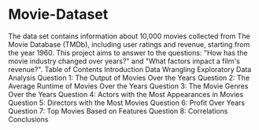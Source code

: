 # Movie-Dataset
The data set contains information about 10,000 movies collected from The Movie Database (TMDb), including user ratings and revenue, starting from the year 1960.
This project aims to answer to the questions: "How has the movie industry changed over years?" and "What factors impact a film's revenue?".
Table of Contents
Introduction
Data Wrangling
Exploratory Data Analysis
Question 1: The Output of Movies Over the Years
Question 2: The Average Runtime of Movies Over the Years
Question 3: The Movie Genres Over the Years
Question 4: Actors with the Most Appearances in Movies
Question 5: Directors with the Most Movies
Question 6: Profit Over Years
Question 7: Top Movies Based on Features
Question 8: Correlations
Conclusions
